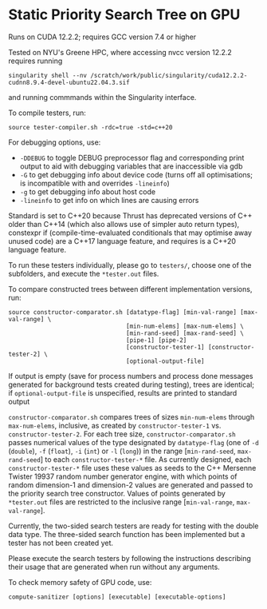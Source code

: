 # Static Priority Search Tree on GPU

Runs on CUDA 12.2.2; requires GCC version 7.4 or higher

Tested on NYU's Greene HPC, where accessing nvcc version 12.2.2 requires running

	singularity shell --nv /scratch/work/public/singularity/cuda12.2.2-cudnn8.9.4-devel-ubuntu22.04.3.sif

and running commmands within the Singularity interface.


To compile testers, run:

	source tester-compiler.sh -rdc=true -std=c++20

For debugging options, use:
- `-DDEBUG` to toggle DEBUG preprocessor flag and corresponding print output to aid with debugging variables that are inaccessible via gdb
- `-G` to get debugging info about device code (turns off all optimisations; is incompatible with and overrides `-lineinfo`)
- `-g` to get debugging info about host code
- `-lineinfo` to get info on which lines are causing errors

Standard is set to C++20 because Thrust has deprecated versions of C++ older than C++14 (which also allows use of simpler auto return types), constexpr if (compile-time-evaluated conditionals that may optimise away unused code) are a C++17 language feature, and requires is a C++20 language feature.


To run these testers individually, please go to `testers/`, choose one of the subfolders, and execute the `*tester.out` files.


To compare constructed trees between different implementation versions, run:

	source constructor-comparator.sh [datatype-flag] [min-val-range] [max-val-range] \
									 [min-num-elems] [max-num-elems] \
									 [min-rand-seed] [max-rand-seed] \
									 [pipe-1] [pipe-2]
									 [constructor-tester-1] [constructor-tester-2] \
									 [optional-output-file]

If output is empty (save for process numbers and process done messages generated for background tests created during testing), trees are identical; if `optional-output-file` is unspecified, results are printed to standard output

`constructor-comparator.sh` compares trees of sizes `min-num-elems` through `max-num-elems`, inclusive, as created by `constructor-tester-1` vs. `constructor-tester-2`. For each tree size, `constructor-comparator.sh` passes numerical values of the type designated by `datatype-flag` (one of `-d` (`double`), `-f` (`float`), `-i` (`int`) or `-l` (`long`)) in the range \[`min-rand-seed`, `max-rand-seed`\] to each `constructor-tester-*` file. As currently designed, each `constructor-tester-*` file uses these values as seeds to the C++ Mersenne Twister 19937 random number generator engine, with which points of random dimension-1 and dimension-2 values are generated and passed to the priority search tree constructor. Values of points generated by `*tester.out` files are restricted to the inclusive range \[`min-val-range`, `max-val-range`\].


Currently, the two-sided search testers are ready for testing with the double data type. The three-sided search function has been implemented but a tester has not been created yet.

Please execute the search testers by following the instructions describing their usage that are generated when run without any arguments.


To check memory safety of GPU code, use:

	compute-sanitizer [options] [executable] [executable-options]
